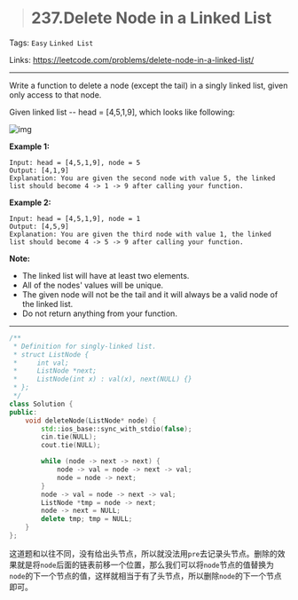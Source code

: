 > # 237.Delete Node in a Linked List

Tags: `Easy` `Linked List`

Links: https://leetcode.com/problems/delete-node-in-a-linked-list/

-----

Write a function to delete a node (except the tail) in a singly linked list, given only access to that node.

Given linked list -- head = [4,5,1,9], which looks like following:

![img](https://assets.leetcode.com/uploads/2018/12/28/237_example.png)

 

**Example 1:**

```
Input: head = [4,5,1,9], node = 5
Output: [4,1,9]
Explanation: You are given the second node with value 5, the linked list should become 4 -> 1 -> 9 after calling your function.
```

**Example 2:**

```
Input: head = [4,5,1,9], node = 1
Output: [4,5,9]
Explanation: You are given the third node with value 1, the linked list should become 4 -> 5 -> 9 after calling your function.
```

 

**Note:**

- The linked list will have at least two elements.
- All of the nodes' values will be unique.
- The given node will not be the tail and it will always be a valid node of the linked list.
- Do not return anything from your function.

------

```c++
/**
 * Definition for singly-linked list.
 * struct ListNode {
 *     int val;
 *     ListNode *next;
 *     ListNode(int x) : val(x), next(NULL) {}
 * };
 */
class Solution {
public:
    void deleteNode(ListNode* node) {
        std::ios_base::sync_with_stdio(false);
		cin.tie(NULL);
		cout.tie(NULL);

		while (node -> next -> next) {
			node -> val = node -> next -> val;
			node = node -> next;
		}
		node -> val = node -> next -> val;
		ListNode *tmp = node -> next;
		node -> next = NULL;
		delete tmp; tmp = NULL;
    }
};
```

这道题和以往不同，没有给出头节点，所以就没法用`pre`去记录头节点。删除的效果就是将`node`后面的链表前移一个位置，那么我们可以将`node`节点的值替换为`node`的下一个节点的值，这样就相当于有了头节点，所以删除`node`的下一个节点即可。